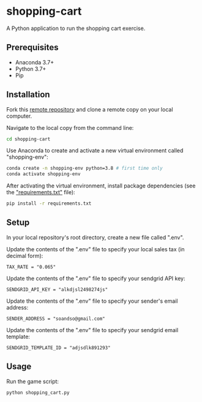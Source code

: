 # shopping-cart

A Python application to run the shopping cart exercise.


## Prerequisites

  + Anaconda 3.7+
  + Python 3.7+
  + Pip

## Installation
Fork this [remote repository](https://github.com/stsikata/shopping-cart.git) and clone a remote copy on your local computer.

Navigate to the local copy from the command line:

```sh
cd shopping-cart
```

Use Anaconda to create and activate a new virtual environment called "shopping-env":

```sh
conda create -n shopping-env python=3.8 # first time only
conda activate shopping-env
```

After activating the virtual environment, install package dependencies (see the ["requirements.txt"](/requirements.txt) file):

```sh
pip install -r requirements.txt
```

## Setup

In your local repository's root directory, create a new file called ".env".

Update the contents of the ".env" file to specify your local sales tax (in decimal form):

    TAX_RATE = "0.065"

Update the contents of the ".env" file to specify your sendgrid API key:
  
    SENDGRID_API_KEY = "alkdjsl2498274js"

Update the contents of the ".env" file to specify your sender's email address:

    SENDER_ADDRESS = "soandso@gmail.com"

Update the contents of the ".env" file to specify your sendgrid email template:

    SENDGRID_TEMPLATE_ID = "adjsdlk891293"

<!-- When inputing your template data for the email (line 162), use below as a reference: 
template_data = {
    "total_price_usd": to_usd(total_price),
    "human_friendly_timestamp": now.strftime("%Y-%m-%d %H:%M:%S"),
    "products":
        sorted_selected_products
} -->

## Usage

Run the game script:

```py
python shopping_cart.py
```
